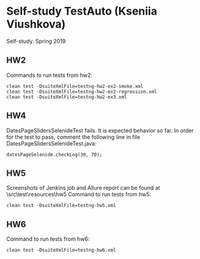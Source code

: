 # Self-study TestAuto (Kseniia Viushkova)

Self-study. Spring 2019

## HW2

Commands to run tests from hw2:

```
clean test -DsuiteXmlFile=testng-hw2-ex2-smoke.xml
clean test -DsuiteXmlFile=testng-hw2-ex2-regression.xml
clean test -DsuiteXmlFile=testng-hw2-ex3.xml
```

## HW4

DatesPageSlidersSelenideTest fails. It is expected behavior so far.
In order for the test to pass, comment the following line in file DatesPageSlidersSelenideTest.java:

```
datesPageSelenide.checkLog(30, 70);
```

## HW5

Screenshots of Jenkins job and Allure report can be found at \src\test\resources\hw5
Command to run tests from hw5:

```
clean test -DsuiteXmlFile=testng-hw5.xml
```

## HW6

Command to run tests from hw6:

```
clean test -DsuiteXmlFile=testng-hw6.xml
```
